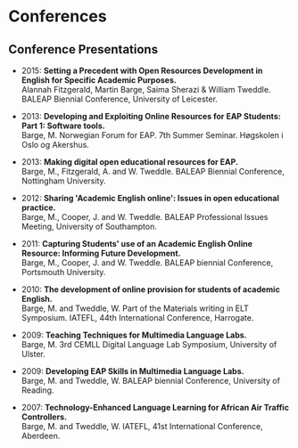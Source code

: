 # Conferences

## Conference Presentations

- 2015: **Setting a Precedent with Open Resources Development in English for Specific Academic Purposes.** <br>Alannah Fitzgerald, Martin Barge, Saima Sherazi & William Tweddle. BALEAP Biennial Conference, University of Leicester.
    
- 2013: **Developing and Exploiting Online Resources for EAP Students: Part 1: Software tools.** <br>Barge, M. Norwegian Forum for EAP. 7th Summer Seminar. Høgskolen i Oslo og Akershus.
    
- 2013: **Making digital open educational resources for EAP.** <br>Barge, M., Fitzgerald, A. and W. Tweddle. BALEAP Biennial Conference, Nottingham University.
    
- 2012: **Sharing 'Academic English online': Issues in open educational practice.** <br>Barge, M., Cooper, J. and W. Tweddle. BALEAP Professional Issues Meeting, University of Southampton.
    
- 2011: **Capturing Students' use of an Academic English Online Resource: Informing Future Development.** <br>Barge, M., Cooper, J. and W. Tweddle. BALEAP biennial Conference, Portsmouth University.
    
- 2010: **The development of online provision for students of academic English.** <br>Barge, M. and Tweddle, W. Part of the Materials writing in ELT Symposium. IATEFL, 44th International Conference, Harrogate.
    
- 2009: **Teaching Techniques for Multimedia Language Labs.** <br>Barge, M. 3rd CEMLL Digital Language Lab Symposium, University of Ulster.
    
- 2009: **Developing EAP Skills in Multimedia Language Labs.** <br>Barge, M. and Tweddle, W. BALEAP biennial Conference, University of Reading.
    
- 2007: **Technology-Enhanced Language Learning for African Air Traffic Controllers.** <br>Barge, M. and Tweddle, W. IATEFL, 41st International Conference, Aberdeen.
